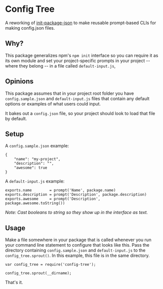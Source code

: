 # Config Tree

A reworking of [init-package-json](https://github.com/npm/init-package-json) to make reusable prompt-based CLIs for making config.json files.

## Why?

This package generalizes npm's `npm init` interface so you can require it as its own module and set your project-specific prompts in your project -- where they belong -- in a file called `default-input.js`,

## Opinions

This package assumes that in your project root folder you have `config.sample.json` and `default-input.js` files that contain any default options or examples of what users could input.

It bakes out a `config.json` file, so your project should look to load that file by default.

## Setup

A `config.sample.json` example:

````
{
	"name": "my-project",
	"description": "",
	"awesome": true
}
````

A `default-input.js` example:

````
exports.name        = prompt('Name', package.name)
exports.description = prompt('Description', package.description)
exports.awesome     = prompt('Description', package.awesome.toString())
````

*Note: Cast booleans to string so they show up in the interface as text.*

## Usage

Make a file somewhere in your package that is called whenever you run your command line statement to configure that looks like this. Pass the directory containing `config.sample.json` and `default-input.js` to the `config_tree.sprout()`. In this example, this file is in the same directory.

````
var config_tree = require('config-tree');

config_tree.sprout(__dirname);
````

That's it.